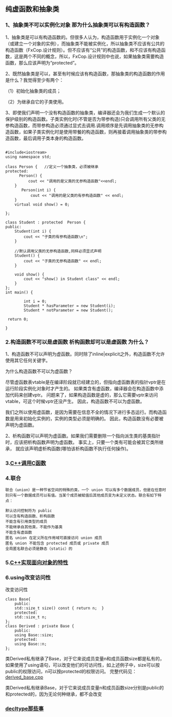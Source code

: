 
## 纯虚函数和抽象类
### 1、抽象类不可以实例化对象 那为什么抽象类可以有构造函数？

1、抽象类是可以有构造函数的。但很多人认为，构造函数用于实例化一个对象（或建立一个对象的实例），而抽象类不能被实例化，所以抽象类不应该有公共的构造函数（FxCop.设计规则）。但不应该有“公共”的构造函数，和不应该有构造函数，这是两个不同的概念，所以，FxCop.设计规则中也说，如果抽象类需要构造函数，那么应该声明为“protected”。

2、既然抽象类是可以，甚至有时候应该有构造函数，那抽象类的构造函数的作用是什么？我觉得至少有两个：

（1）初始化抽象类的成员；

（2）为继承自它的子类使用。

3、即使我们声明一个没有构造函数的抽象类，编译器还会为我们生成一个默认的保护级别的构造函数。子类实例化时(不管是否为带参构造)只会调用所有父类的无参构造函数，而带参构造必须通过显式去调用.调用顺序是先调用抽象类的无参构造函数，如果子类实例化时是使用带餐的构造函数，则再接着调用抽象类的带参构造函数，最后调用子类本身的构造函数。

```

#include<iostream>
using namespace std;

class Person {   //定义一个抽象类，必须被继承
protected:
      Person() {
          cout << "调用的是父类的无参构造函数"<<endl;
    }
       Person(int i) {
           cout << "调用的是父类的有参构造函数" << endl;
    }
    virtual void show() = 0;

};

class Student : protected  Person {
public:
    Student(int i) {
        cout << "子类的有参构造函数\n";
    }

    //默认调用父类的无参构造函数,同样必须显式声明
    Student() {
        cout << "子类的无参构造函数" << endl;
    }

    void show() {
        cout << "show() in Student class" << endl;
    }
};
int main() {

        int i = 0;
        Student * hasParameter = new Student(i);
        Student * notParameter = new Student();

 return 0;

}

```


### 2.构造函数不可以是虚函数  析构函数却可以是虚函数 为什么？
1、构造函数不可以声明为虚函数。同时除了inline|explicit之外，构造函数不允许使用其它任何关键字。

为什么构造函数不可以为虚函数？

尽管虚函数表vtable是在编译阶段就已经建立的，但指向虚函数表的指针vptr是在运行阶段实例化对象时才产生的。 如果类含有虚函数，编译器会在构造函数中添加代码来创建vptr。 问题来了，如果构造函数是虚的，那么它需要vptr来访问vtable，可这个时候vptr还没产生。 因此，构造函数不可以为虚函数。

我们之所以使用虚函数，是因为需要在信息不全的情况下进行多态运行。而构造函数是用来初始化实例的，实例的类型必须是明确的。 因此，构造函数没有必要被声明为虚函数。

2、析构函数可以声明为虚函数。如果我们需要删除一个指向派生类的基类指针时，应该把析构函数声明为虚函数。 事实上，只要一个类有可能会被其它类所继承， 就应该声明虚析构函数(哪怕该析构函数不执行任何操作)。



### 3.[C++调用C函数](https://github.com/Light-City/CPlusPlusThings/tree/master/basic_content/extern)

### 4.联合

    联合（union）是一种节省空间的特殊的类，一个 union 可以有多个数据成员，但是在任意时刻只有一个数据成员可以有值。当某个成员被赋值后其他成员变为未定义状态。联合有如下特点：

    默认访问控制符为 public
    可以含有构造函数、析构函数
    不能含有引用类型的成员
    不能继承自其他类，不能作为基类
    不能含有虚函数
    匿名 union 在定义所在作用域可直接访问 union 成员
    匿名 union 不能包含 protected 成员或 private 成员
    全局匿名联合必须是静态（static）的
    
    
    
### 5.[C++实现面向对象的特性](https://github.com/Light-City/CPlusPlusThings/tree/master/basic_content/c_poly)
    
    
### 6.using改变访问性
改变访问性
```
class Base{
    public:
    std::size_t size() const { return n;  }
    protected:
    std::size_t n;
};
class Derived : private Base {
    public:
    using Base::size;
    protected:
    using Base::n;
};
```
类Derived私有继承了Base，对于它来说成员变量n和成员函数size都是私有的，如果使用了using语句，可以改变他们的可访问性，如上述例子中，size可以按public的权限访问，n可以按protected的权限访问。 完整代码见： [derived_base.cpp](https://github.com/TXC-Git/StudyC-/blob/main/derived_base.cpp)


类Derived私有继承Base，对于它来说成员变量n和成员函数size分别是public的和protected的，因为无论何种继承，都不会改变


### [decltype那些事](https://github.com/Light-City/CPlusPlusThings/tree/master/basic_content/decltype#decltype%E9%82%A3%E4%BA%9B%E4%BA%8B)
